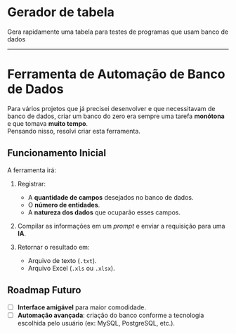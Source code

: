 # Gerador de tabela
 Gera rapidamente uma tabela para testes de programas que usam banco de dados

---

# Ferramenta de Automação de Banco de Dados

Para vários projetos que já precisei desenvolver e que necessitavam de banco de dados, criar um banco do zero era sempre uma tarefa **monótona** e que tomava **muito tempo**.  
Pensando nisso, resolvi criar esta ferramenta.  

## Funcionamento Inicial  

A ferramenta irá:  
1. Registrar:  
   - A **quantidade de campos** desejados no banco de dados.  
   - O **número de entidades**.  
   - A **natureza dos dados** que ocuparão esses campos.  

2. Compilar as informações em um *prompt* e enviar a requisição para uma **IA**.  
3. Retornar o resultado em:  
   - Arquivo de texto (`.txt`).  
   - Arquivo Excel (`.xls` ou `.xlsx`).  

## Roadmap Futuro  

- [ ] **Interface amigável** para maior comodidade.  
- [ ] **Automação avançada**: criação do banco conforme a tecnologia escolhida pelo usuário (ex: MySQL, PostgreSQL, etc.).

